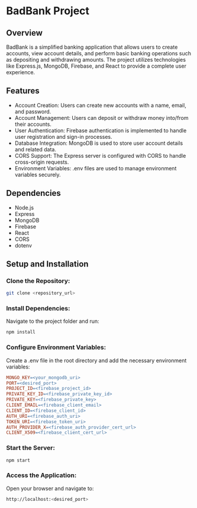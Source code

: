 # BadBank Project

## Overview

BadBank is a simplified banking application that allows users to create accounts, view account details, and perform basic banking operations such as depositing and withdrawing amounts. The project utilizes technologies like Express.js, MongoDB, Firebase, and React to provide a complete user experience.

## Features

- Account Creation: Users can create new accounts with a name, email, and password.
- Account Management: Users can deposit or withdraw money into/from their accounts.
- User Authentication: Firebase authentication is implemented to handle user registration and sign-in processes.
- Database Integration: MongoDB is used to store user account details and related data.
- CORS Support: The Express server is configured with CORS to handle cross-origin requests.
- Environment Variables: .env files are used to manage environment variables securely.

## Dependencies

- Node.js
- Express
- MongoDB
- Firebase
- React
- CORS
- dotenv

## Setup and Installation

### Clone the Repository:

```bash
git clone <repository_url>
```

### Install Dependencies:

Navigate to the project folder and run:

```bash
npm install
```

### Configure Environment Variables:

Create a .env file in the root directory and add the necessary environment variables:

```makefile
MONGO_KEY=<your_mongodb_uri>
PORT=<desired_port>
PROJECT_ID=<firebase_project_id>
PRIVATE_KEY_ID=<firebase_private_key_id>
PRIVATE_KEY=<firebase_private_key>
CLIENT_EMAIL=<firebase_client_email>
CLIENT_ID=<firebase_client_id>
AUTH_URI=<firebase_auth_uri>
TOKEN_URI=<firebase_token_uri>
AUTH_PROVIDER_X=<firebase_auth_provider_cert_url>
CLIENT_X509=<firebase_client_cert_url>
```

### Start the Server:

```bash
npm start
```

### Access the Application:

Open your browser and navigate to:

```bash
http://localhost:<desired_port>
```
